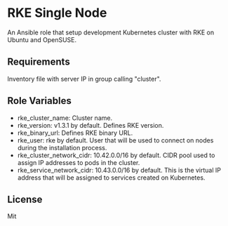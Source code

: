 RKE Single Node
=========

An Ansible role that setup development Kubernetes cluster with RKE on Ubuntu and OpenSUSE.

Requirements
--------------
Inventory file with server IP in group calling "cluster".

Role Variables
--------------

* rke_cluster_name: Cluster name.
* rke_version: v1.3.1 by default. Defines RKE version.
* rke_binary_url: Defines RKE binary URL.
* rke_user: rke by default. User that will be used to connect on nodes during the installation process.
* rke_cluster_network_cidr: 10.42.0.0/16 by default. CIDR pool used to assign IP addresses to pods in the cluster.
* rke_service_network_cidr: 10.43.0.0/16 by default. This is the virtual IP address that will be assigned to services created on Kubernetes.

License
-------

Mit

